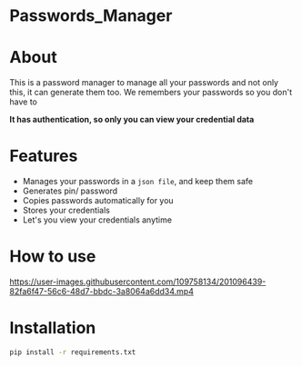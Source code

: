 # Passwords_Manager

# About

This is a password manager to manage all your passwords and not only this, it can generate them too. We remembers your passwords so you don't have to

**It has authentication, so only you can view your credential data**

# Features

* Manages your passwords in a ```json file```, and keep them safe
* Generates pin/ password
* Copies passwords automatically for you
* Stores your credentials
* Let's you view your credentials anytime

# How to use



https://user-images.githubusercontent.com/109758134/201096439-82fa6f47-56c6-48d7-bbdc-3a8064a6dd34.mp4



# Installation

```sh
pip install -r requirements.txt
```
